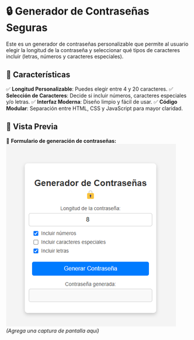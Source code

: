 # 🔒 Generador de Contraseñas Seguras

Este es un generador de contraseñas personalizable que permite al usuario elegir la longitud de la contraseña y seleccionar qué tipos de caracteres incluir (letras, números y caracteres especiales).

## 🚀 Características

✅ **Longitud Personalizable**: Puedes elegir entre 4 y 20 caracteres.
✅ **Selección de Caracteres**: Decide si incluir números, caracteres especiales y/o letras.
✅ **Interfaz Moderna**: Diseño limpio y fácil de usar.
✅ **Código Modular**: Separación entre HTML, CSS y JavaScript para mayor claridad.

## 📸 Vista Previa

🔹 **Formulario de generación de contraseñas:**
![Vista previa](screen.png) *(Agrega una captura de pantalla aquí)*
